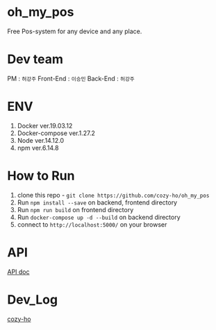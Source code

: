 # oh_my_pos
Free Pos-system for any device and any place.

# Dev team
PM : `허강주`
Front-End : `이승민`
Back-End : `허강주`


# ENV
1. Docker ver.19.03.12
2. Docker-compose ver.1.27.2
3. Node ver.14.12.0
4. npm ver.6.14.8

# How to Run
1. clone this repo - `git clone https://github.com/cozy-ho/oh_my_pos`
2. Run `npm install --save` on backend, frontend directory
3. Run `npm run build` on frontend directory
4. Run `docker-compose up -d --build` on backend directory
5. connect to `http://localhost:5000/` on your browser

# API
[API doc](./api.md)

# Dev_Log
[cozy-ho](./devlog.md)

